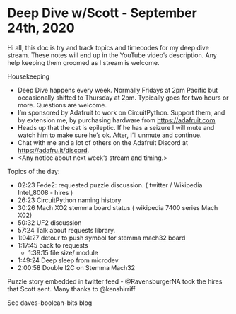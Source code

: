 # Deep Dive w/Scott - September 24th, 2020


Hi all, this doc is try and track topics and timecodes for my deep dive stream. These notes will end up in the YouTube video’s description. Any help keeping them groomed as I stream is welcome.


Housekeeping
* Deep Dive happens every week. Normally Fridays at 2pm Pacific but occasionally shifted to Thursday at 2pm. Typically goes for two hours or more. Questions are welcome.
* I’m sponsored by Adafruit to work on CircuitPython. Support them, and by extension me, by purchasing hardware from https://adafruit.com
* Heads up that the cat is epileptic. If he has a seizure I will mute and watch him to make sure he’s ok. After, I’ll unmute and continue.
* Chat with me and a lot of others on the Adafruit Discord at https://adafru.it/discord.
* <Any notice about next week’s stream and timing.>


Topics of the day:
* 02:23 Fede2: requested puzzle discussion. ( twitter / Wikipedia Intel_8008 - hires  ) 
* 26:23 CircuitPython naming history
* 30:26 Mach XO2 stemma board status ( wikipedia 7400 series Mach X02)
* 50:32 UF2 discussion
* 57:24 Talk about requests library.
* 1:04:27 detour to push symbol for stemma mach32 board
* 1:17:45 back to requests
   * 1:39:15 file size/ module
* 1:49:24 Deep sleep from microdev
* 2:00:58 Double I2C on Stemma Mach32

Puzzle story embedded in twitter feed - @RavensburgerNA took the hires that Scott sent.
Many thanks to @kenshirriff

See daves-boolean-bits blog

